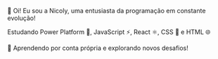 👋 Oi! Eu sou a Nicoly, uma entusiasta da programação em constante evolução! 

Estudando Power Platform 🚀, JavaScript ⚡, React ⚛️, CSS 🎨 e HTML 🌐

🌱 Aprendendo por conta própria e explorando novos desafios! 



